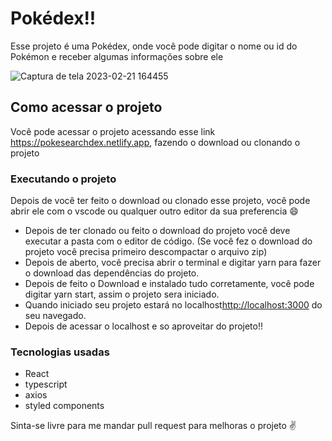 # Pokédex!!

Esse projeto é uma Pokédex, onde você pode digitar o nome ou id do Pokémon e receber algumas informações sobre ele

![Captura de tela 2023-02-21 164455](https://user-images.githubusercontent.com/103388468/220443327-47774243-7bfb-43eb-989c-258ed1f98f6b.png)

## Como acessar o projeto

Você pode acessar o projeto acessando esse link https://pokesearchdex.netlify.app, fazendo o download ou clonando o projeto

### Executando o projeto

Depois de você ter feito o download ou clonado esse projeto, você pode abrir ele com o vscode ou qualquer outro editor da sua preferencia 😄

- Depois de ter clonado ou feito o download do projeto você deve executar a pasta com o editor de código.
  (Se você fez o download do projeto você precisa primeiro descompactar o arquivo zip)
- Depois de aberto, você precisa abrir o terminal e digitar yarn para fazer o download das dependências do projeto.
- Depois de feito o Download e instalado tudo corretamente, você pode digitar yarn start, assim o projeto sera iniciado.
- Quando iniciado seu projeto estará no localhost[http://localhost:3000](http://localhost:3000) do seu navegado.
- Depois de acessar o localhost e so aproveitar do projeto!!

### Tecnologias usadas

- React
- typescript
- axios
- styled components

Sinta-se livre para me mandar pull request para melhoras o projeto ✌
